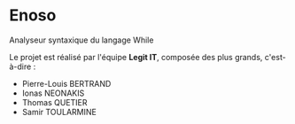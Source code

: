 # Enoso
Analyseur syntaxique du langage While

Le projet est réalisé par l'équipe **Legit IT**, composée des plus grands, c'est-à-dire :
- Pierre-Louis BERTRAND
- Ionas NEONAKIS
- Thomas QUETIER
- Samir TOULARMINE
